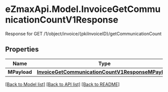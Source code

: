 # eZmaxApi.Model.InvoiceGetCommunicationCountV1Response
Response for GET /1/object/invoice/{pkiInvoiceID}/getCommunicationCount

## Properties

Name | Type | Description | Notes
------------ | ------------- | ------------- | -------------
**MPayload** | [**InvoiceGetCommunicationCountV1ResponseMPayload**](InvoiceGetCommunicationCountV1ResponseMPayload.md) |  | 

[[Back to Model list]](../README.md#documentation-for-models) [[Back to API list]](../README.md#documentation-for-api-endpoints) [[Back to README]](../README.md)

